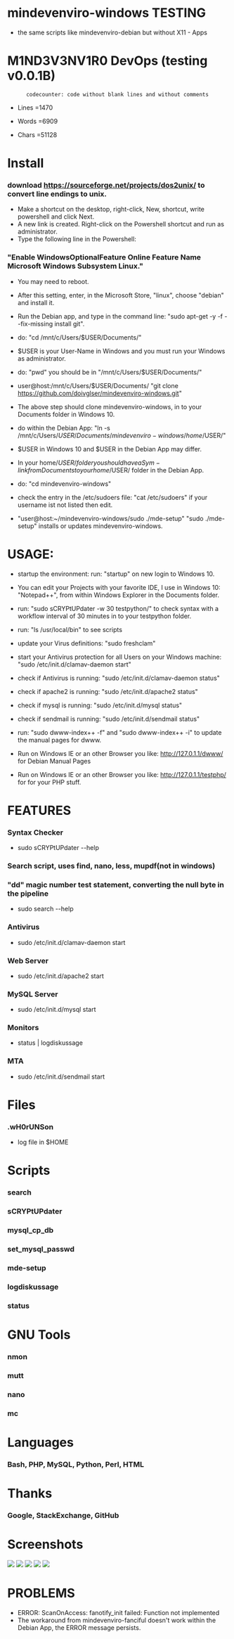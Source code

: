 # mindevenviro-windows TESTING

* the same scripts like mindevenviro-debian but without X11 - Apps

# M1ND3V3NV1R0 DevOps (testing v0.0.1B)

		  codecounter: code without blank lines and without comments

- Lines =1470

- Words =6909

- Chars =51128

# Install

### download https://sourceforge.net/projects/dos2unix/ to convert line endings to unix.

* Make a shortcut on the desktop, right-click, New, shortcut, write powershell and click Next. 
* A new link is created. Right-click on the Powershell shortcut and run as administrator. 
* Type the following line in the Powershell: 

### "Enable WindowsOptionalFeature Online Feature Name Microsoft Windows Subsystem Linux." 

* You may need to reboot. 

* After this setting, enter, in the Microsoft Store, "linux", choose "debian" and install it.

* Run the Debian app, and type in the command line: "sudo apt-get -y -f --fix-missing install git".

* do: "cd /mnt/c/Users/$USER/Documents/" 

* $USER is your User-Name in Windows and you must run your Windows as administrator.

* do: "pwd" you should be in "/mnt/c/Users/$USER/Documents/"

* user@host:/mnt/c/Users/$USER/Documents/ "git clone https://github.com/doivglser/mindevenviro-windows.git" 

* The above step should clone mindevenviro-windows, in to your Documents folder in Windows 10.

* do within the Debian App: "ln -s /mnt/c/Users/$USER/Documents/mindevenviro-windows /home/$USER/"

* $USER in Windows 10 and $USER in the Debian App may differ.

* In your home/$USER/ folder you should have a Sym-link from Documents to your home/$USER/ folder in the Debian App.

* do: "cd mindevenviro-windows"

* check the entry in the /etc/sudoers file: "cat /etc/sudoers" if your username ist not listed then edit.

* "user@host:~/mindevenviro-windows/sudo ./mde-setup" "sudo ./mde-setup" installs or updates mindevenviro-windows.

# USAGE:

* startup the environment: run: "startup" on new login to Windows 10.

* You can edit your Projects with your favorite IDE, I use in Windows 10: "Notepad++", from within Windows Explorer in the Documents folder.

* run: "sudo sCRYPtUPdater -w 30 testpython/" to check syntax with a workflow interval of 30 minutes in to your testpython folder.

* run: "ls /usr/local/bin" to see scripts

* update your Virus definitions: "sudo freshclam"

* start your Antivirus protection for all Users on your Windows machine: "sudo /etc/init.d/clamav-daemon start"

* check if Antivirus is running: "sudo /etc/init.d/clamav-daemon status"

* check if apache2 is running: "sudo /etc/init.d/apache2 status"

* check if mysql is running: "sudo /etc/init.d/mysql status"

* check if sendmail is running: "sudo /etc/init.d/sendmail status"

* run: "sudo dwww-index++ -f" and "sudo dwww-index++ -i" to update the manual pages for dwww.

* Run on Windows IE or an other Browser you like: http://127.0.1.1/dwww/ for Debian Manual Pages

* Run on Windows IE or an other Browser you like: http://127.0.1.1/testphp/ for for your PHP stuff.

# FEATURES

### Syntax Checker
* sudo sCRYPtUPdater --help
### Search script, uses find, nano, less, mupdf(not in windows)
### "dd" magic number test statement, converting the null byte in the pipeline
* sudo search --help
### Antivirus
* sudo /etc/init.d/clamav-daemon start
### Web Server
* sudo /etc/init.d/apache2 start
### MySQL Server
* sudo /etc/init.d/mysql start
### Monitors
* status | logdiskussage
### MTA
* sudo /etc/init.d/sendmail start

# Files

### .wH0rUNSon

* log file in $HOME

# Scripts

### search
### sCRYPtUPdater
### mysql_cp_db
### set_mysql_passwd
### mde-setup
### logdiskussage
### status

# GNU Tools

### nmon
### mutt
### nano
### mc

# Languages

###  Bash, PHP, MySQL, Python, Perl, HTML

# Thanks

### Google, StackExchange, GitHub

# Screenshots

![](https://raw.githubusercontent.com/doivglser/mindevenviro-windows/master/docs/startup_01.jpg)
![](https://raw.githubusercontent.com/doivglser/mindevenviro-windows/master/docs/notepadplusplusconvert2unix.png)
![](https://raw.githubusercontent.com/doivglser/mindevenviro-windows/master/docs/scritpupdater.png)
![](https://raw.githubusercontent.com/doivglser/mindevenviro-windows/master/docs/searchscript.png)
![](https://raw.githubusercontent.com/doivglser/mindevenviro-windows/master/docs/whorunson.png)

# PROBLEMS

* ERROR: ScanOnAccess: fanotify_init failed: Function not implemented
* The workaround from mindevenviro-fanciful doesn't work within the Debian App, the ERROR message persists.
